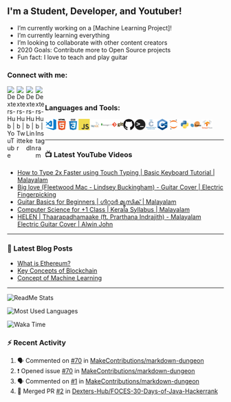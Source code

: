 ## I'm a Student, Developer, and Youtuber!

- I’m currently working on a [Machine Learning Project]!
- I’m currently learning everything
- I’m looking to collaborate with other content creators
- 2020 Goals: Contribute more to Open Source projects
- Fun fact: I love to teach and play guitar

### Connect with me:

[<img align="left" alt="Dexters-Hub | YouTube" width="22px" src="https://cdn.jsdelivr.net/npm/simple-icons@v3/icons/youtube.svg" />][youtube]
[<img align="left" alt="Dexters-Hub | Twitter" width="22px" src="https://cdn.jsdelivr.net/npm/simple-icons@v3/icons/twitter.svg" />][twitter]
[<img align="left" alt="Dexters-Hub | LinkedIn" width="22px" src="https://cdn.jsdelivr.net/npm/simple-icons@v3/icons/linkedin.svg" />][linkedin]
[<img align="left" alt="Dexters-Hub | Instagram" width="22px" src="https://cdn.jsdelivr.net/npm/simple-icons@v3/icons/instagram.svg" />][instagram]

<br />

### Languages and Tools:

<img align="left" alt="Visual Studio Code" width="26px" src="https://raw.githubusercontent.com/github/explore/80688e429a7d4ef2fca1e82350fe8e3517d3494d/topics/visual-studio-code/visual-studio-code.png" />
<img align="left" alt="HTML5" width="26px" src="https://raw.githubusercontent.com/github/explore/80688e429a7d4ef2fca1e82350fe8e3517d3494d/topics/html/html.png" />
<img align="left" alt="CSS3" width="26px" src="https://raw.githubusercontent.com/github/explore/80688e429a7d4ef2fca1e82350fe8e3517d3494d/topics/css/css.png" />

<img align="left" alt="JavaScript" width="26px" src="https://raw.githubusercontent.com/github/explore/80688e429a7d4ef2fca1e82350fe8e3517d3494d/topics/javascript/javascript.png" />

<img align="left" alt="MySQL" width="26px" src="https://raw.githubusercontent.com/github/explore/80688e429a7d4ef2fca1e82350fe8e3517d3494d/topics/mysql/mysql.png" />

<img align="left" alt="MongoDB" width="26px" src="https://raw.githubusercontent.com/github/explore/80688e429a7d4ef2fca1e82350fe8e3517d3494d/topics/mongodb/mongodb.png" />

<img align="left" alt="Git" width="26px" src="https://raw.githubusercontent.com/github/explore/80688e429a7d4ef2fca1e82350fe8e3517d3494d/topics/git/git.png" />

<img align="left" alt="GitHub" width="26px" src="https://raw.githubusercontent.com/github/explore/78df643247d429f6cc873026c0622819ad797942/topics/github/github.png" />

<img align="left" alt="HTML5" width="26px" src="https://raw.githubusercontent.com/github/explore/80688e429a7d4ef2fca1e82350fe8e3517d3494d/topics/terminal/terminal.png" />

<img align="left" alt="C" width="26px" src ="https://raw.githubusercontent.com/github/explore/80688e429a7d4ef2fca1e82350fe8e3517d3494d/topics/c/c.png" />

<img align="left" alt="CPP" width="26px" src ="https://raw.githubusercontent.com/github/explore/80688e429a7d4ef2fca1e82350fe8e3517d3494d/topics/cpp/cpp.png" />

<img align="left" alt="Jupyter" width="26px" src="https://raw.githubusercontent.com/github/explore/80688e429a7d4ef2fca1e82350fe8e3517d3494d/topics/jupyter-notebook/jupyter-notebook.png"/>

<img align ="left" alt="Python" width="26px" src ="https://raw.githubusercontent.com/github/explore/80688e429a7d4ef2fca1e82350fe8e3517d3494d/topics/python/python.png"/>

<img align="left" alt="Scikit-Learn" width="26px" src="https://raw.githubusercontent.com/github/explore/80688e429a7d4ef2fca1e82350fe8e3517d3494d/topics/scikit-learn/scikit-learn.png"/>

<img align="left" alt="Tensor-Flow" width="26px" src="https://raw.githubusercontent.com/github/explore/80688e429a7d4ef2fca1e82350fe8e3517d3494d/topics/tensorflow/tensorflow.png"/>

<br />
<br />

---

### 📺 Latest YouTube Videos

<!-- YOUTUBE:START -->
- [How to Type 2x Faster using Touch Typing | Basic Keyboard Tutorial | Malayalam](https://www.youtube.com/watch?v=4I-J9-hK94Q)
- [Big love (Fleetwood Mac - Lindsey Buckingham) - Guitar Cover | Electric Fingerpicking](https://www.youtube.com/watch?v=I3En7JMIO3Y)
- [Guitar Basics for Beginners | ഗിറ്റാർ മ്യൂസിക് | Malayalam](https://www.youtube.com/watch?v=4bOAdXNNEu4)
- [Computer Science for +1 Class | Kerala Syllabus | Malayalam](https://www.youtube.com/watch?v=VLg9SthPWiQ)
- [HELEN | Thaarapadhamaake (ft. Prarthana Indrajith) - Malayalam Electric Guitar Cover | Alwin John](https://www.youtube.com/watch?v=_UL5cN5Nflg)
<!-- YOUTUBE:END -->

---

### 📕 Latest Blog Posts

<!-- BLOG-POST-LIST:START -->
- [What is Ethereum?](https://medium.com/@alwinjohn/what-is-ethereum-c34fd27310db?source=rss-26796c72c7e6------2)
- [Key Concepts of Blockchain](https://medium.com/@alwinjohn/key-concepts-of-blockchain-a9cdc50f9557?source=rss-26796c72c7e6------2)
- [Concept of Machine Learning](https://medium.com/@alwinjohn/concept-of-machine-learning-92a3ef087253?source=rss-26796c72c7e6------2)
<!-- BLOG-POST-LIST:END -->

---

![ReadMe Stats](https://github-readme-stats.dexters-hub.vercel.app/api?username=Dexters-Hub&show_icons=true)

![Most Used Languages](https://github-readme-stats.dexters-hub.vercel.app/api/top-langs/?username=Dexters-Hub&langs_count=10&layout=compact)

![Waka Time](https://github-readme-stats.dexters-hub.vercel.app/api/wakatime?username=Dexters_Hub)

### ⚡ Recent Activity

<!--START_SECTION:activity-->
1. 🗣 Commented on [#70](https://github.com/MakeContributions/markdown-dungeon/issues/70) in [MakeContributions/markdown-dungeon](https://github.com/MakeContributions/markdown-dungeon)
2. ❗️ Opened issue [#70](https://github.com/MakeContributions/markdown-dungeon/issues/70) in [MakeContributions/markdown-dungeon](https://github.com/MakeContributions/markdown-dungeon)
3. 🗣 Commented on [#1](https://github.com/MakeContributions/markdown-dungeon/issues/1) in [MakeContributions/markdown-dungeon](https://github.com/MakeContributions/markdown-dungeon)
4. 🎉 Merged PR [#2](https://github.com/Dexters-Hub/FOCES-30-Days-of-Java-Hackerrank/pull/2) in [Dexters-Hub/FOCES-30-Days-of-Java-Hackerrank](https://github.com/Dexters-Hub/FOCES-30-Days-of-Java-Hackerrank)
<!--END_SECTION:activity-->

[twitter]: https://twitter.com/_alwin_john
[youtube]: https://youtube.com/AlwinJohn
[instagram]: https://instagram.com/_alwin_john
[linkedin]: https://linkedin.com/in/alwinjohn
